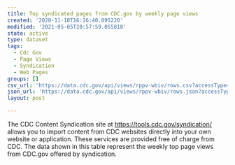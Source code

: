 ```yaml
---
title: Top syndicated pages from CDC.gov by weekly page views
created: '2020-11-10T16:16:40.095220'
modified: '2021-05-05T20:57:59.055818'
state: active
type: dataset
tags:
  - Cdc Gov
  - Page Views
  - Syndication
  - Web Pages
groups: []
csv_url: 'https://data.cdc.gov/api/views/rppv-wbiv/rows.csv?accessType=DOWNLOAD'
json_url: 'https://data.cdc.gov/api/views/rppv-wbiv/rows.json?accessType=DOWNLOAD'
layout: post

---
```

The CDC Content Syndication site at https://tools.cdc.gov/syndication/ allows you to import content from CDC websites directly into your own website or application. These services are provided free of charge from CDC. The data shown in this table represent the weekly top page views from CDC.gov offered by syndication.
